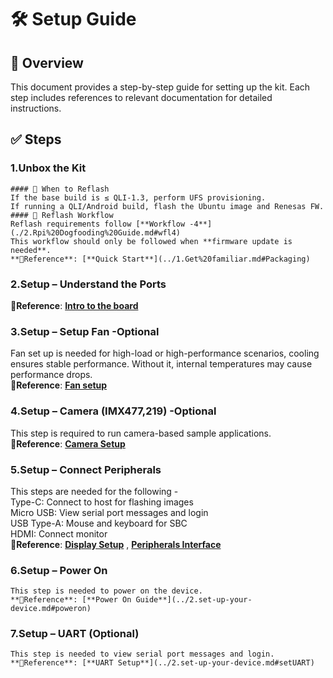 
# 🛠️ Setup Guide

## 📘 Overview
This document provides a step-by-step guide for setting up the kit. Each step includes references to relevant documentation for detailed instructions.

## ✅ Steps

### 1.Unbox the Kit 
	#### 🔄 When to Reflash
	If the base build is ≤ QLI-1.3, perform UFS provisioning.
	If running a QLI/Android build, flash the Ubuntu image and Renesas FW.
	#### 🔁 Reflash Workflow
	Reflash requirements follow [**Workflow -4**](./2.Rpi%20Dogfooding%20Guide.md#wfl4)  
	This workflow should only be followed when **firmware update is needed**.  
    **📎Reference**: [**Quick Start**](../1.Get%20familiar.md#Packaging)

### 2.Setup – Understand the Ports  
   **📎Reference**: [**Intro to the board**](../1.Get%20familiar.md#intro)

### 3.Setup – Setup Fan -Optional 
   Fan set up is needed for high-load or high-performance scenarios, cooling ensures stable performance. Without it, internal temperatures may cause performance drops.  
   **📎Reference**: [**Fan setup**](../4.peripherals-and-interfaces/7.fan.md#install-the-fan)

### 4.Setup – Camera (IMX477,219) -Optional
   This step is required to run camera-based sample applications.  
   **📎Reference**: [**Camera Setup**](../4.peripherals-and-interfaces/3.csi.md#connect-the-camera-cable)

### 5.Setup – Connect Peripherals   
   This steps are needed for the following -  
   Type-C: Connect to host for flashing images  
   Micro USB: View serial port messages and login  
   USB Type-A: Mouse and keyboard for SBC  
   HDMI: Connect monitor   
   **📎Reference**: [**Display Setup**](../2.set-up-your-device.md#conHDMI) , [**Peripherals Interface**](../4.peripherals-and-interfaces/1.40-pin-ls-connector.md)

### 6.Setup – Power On 
	This step is needed to power on the device.  
    **📎Reference**: [**Power On Guide**](../2.set-up-your-device.md#poweron)  

### 7.Setup – UART (Optional)
	This step is needed to view serial port messages and login.  
    **📎Reference**: [**UART Setup**](../2.set-up-your-device.md#setUART)  

